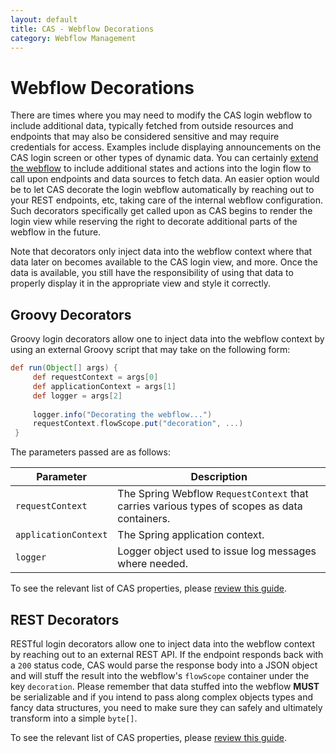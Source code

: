 ```yaml
---
layout: default
title: CAS - Webflow Decorations
category: Webflow Management
---
```


# Webflow Decorations

There are times where you may need to modify the CAS login webflow to include additional data, typically fetched from outside resources and endpoints that may also be considered sensitive and may require credentials for access. Examples include displaying announcements on the CAS login screen or other types of dynamic data. You can certainly [extend the webflow](Webflow-Customization-Extensions.html) to include additional states and actions into the login flow to call upon endpoints and data sources to fetch data. An easier option would be to let CAS decorate the login webflow automatically by reaching out to your REST endpoints, etc, taking care of the internal webflow configuration. Such decorators specifically get called upon as CAS begins to render the login view while reserving the right to decorate additional parts of the webflow in the future.

Note that decorators only inject data into the webflow context where that data later on becomes available to the CAS login view, and more. Once the data is available, you still have the responsibility of using that data to properly display it in the appropriate view and style it correctly.

## Groovy Decorators

Groovy login decorators allow one to inject data into the webflow context by using an external Groovy script that may take on the following form:

```groovy
def run(Object[] args) {
     def requestContext = args[0]
     def applicationContext = args[1]
     def logger = args[2]
     
     logger.info("Decorating the webflow...")
     requestContext.flowScope.put("decoration", ...)
 }
``` 

The parameters passed are as follows:

| Parameter             | Description
|-----------------------|-----------------------------------------------------------------------
| `requestContext`      | The Spring Webflow `RequestContext` that carries various types of scopes as data containers.
| `applicationContext`  | The Spring application context.
| `logger`              | Logger object used to issue log messages where needed.

To see the relevant list of CAS properties, please [review this guide](../configuration/Configuration-Properties.html#spring-webflow-login-decorations).

## REST Decorators

RESTful login decorators allow one to inject data into the webflow context by reaching out to an external REST API. If the endpoint responds back with a `200` status code, CAS would parse the response body into a JSON object and will stuff the result into the webflow's `flowScope` container under the key `decoration`. Please remember that data stuffed into the webflow **MUST** be serializable and if you intend to pass along complex objects types and fancy data structures, you need to make sure they can safely and ultimately transform into a simple `byte[]`.

To see the relevant list of CAS properties, please [review this guide](../configuration/Configuration-Properties.html#spring-webflow-login-decorations).
